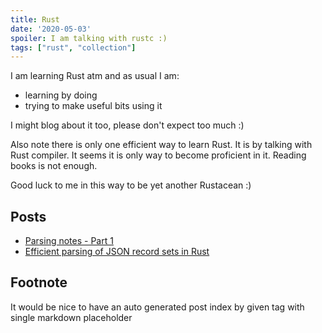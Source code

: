 ```yaml
---
title: Rust
date: '2020-05-03'
spoiler: I am talking with rustc :)
tags: ["rust", "collection"]
---
```


I am learning Rust atm and as usual I am:
- learning by doing
- trying to make useful bits using it

I might blog about it too, please don't expect too much :)

Also note there is only one efficient way to learn Rust. It is by talking with Rust compiler.
It seems it is only way to become proficient in it. Reading books is not enough.

Good luck to me in this way to be yet another Rustacean :)

## Posts

- [Parsing notes - Part 1](/rust-parsing-part1)
- [Efficient parsing of JSON record sets in Rust](/json-records)

## Footnote

It would be nice to have an auto generated post index by given tag with single markdown placeholder
